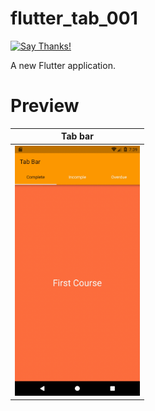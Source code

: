 # flutter_tab_001
[![Say Thanks!](https://img.shields.io/badge/Say%20Thanks-!-1EAEDB.svg)](https://saythanks.io/to/Erinziyi) 

A new Flutter application.

# Preview
| Tab bar | 
| ------------------ |
| <img src="./preview/tab_bar.gif" height="400" alt="Screenshot"/>  | 

